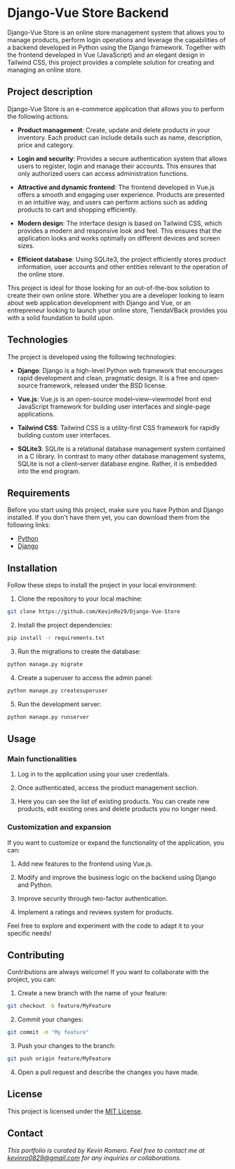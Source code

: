 # Django-Vue Store Backend

Django-Vue Store is an online store management system that allows you to manage products, perform login operations and leverage the capabilities of a backend developed in Python using the Django framework. Together with the frontend developed in Vue (JavaScript) and an elegant design in Tailwind CSS, this project provides a complete solution for creating and managing an online store.

## Project description

Django-Vue Store is an e-commerce application that allows you to perform the following actions:

- **Product management**: Create, update and delete products in your inventory. Each product can include details such as name, description, price and category.

- **Login and security**: Provides a secure authentication system that allows users to register, login and manage their accounts. This ensures that only authorized users can access administration functions.

- **Attractive and dynamic frontend**: The frontend developed in Vue.js offers a smooth and engaging user experience. Products are presented in an intuitive way, and users can perform actions such as adding products to cart and shopping efficiently.

- **Modern design**: The interface design is based on Tailwind CSS, which provides a modern and responsive look and feel. This ensures that the application looks and works optimally on different devices and screen sizes.

- **Efficient database**: Using SQLite3, the project efficiently stores product information, user accounts and other entities relevant to the operation of the online store.

This project is ideal for those looking for an out-of-the-box solution to create their own online store. Whether you are a developer looking to learn about web application development with Django and Vue, or an entrepreneur looking to launch your online store, TiendaVBack provides you with a solid foundation to build upon.

## Technologies

The project is developed using the following technologies:

- **Django**: Django is a high-level Python web framework that encourages rapid development and clean, pragmatic design. It is a free and open-source framework, released under the BSD license.

- **Vue.js**: Vue.js is an open-source model–view–viewmodel front end JavaScript framework for building user interfaces and single-page applications.

- **Tailwind CSS**: Tailwind CSS is a utility-first CSS framework for rapidly building custom user interfaces.

- **SQLite3**: SQLite is a relational database management system contained in a C library. In contrast to many other database management systems, SQLite is not a client–server database engine. Rather, it is embedded into the end program.

## Requirements

Before you start using this project, make sure you have Python and Django installed. If you don't have them yet, you can download them from the following links:

- [Python](https://www.python.org/downloads/)
- [Django](https://www.djangoproject.com/download/)

## Installation

Follow these steps to install the project in your local environment:

1. Clone the repository to your local machine:

```bash
git clone https://github.com/KevinRo29/Django-Vue-Store
```

2. Install the project dependencies:

```bash
pip install -r requirements.txt
```

3. Run the migrations to create the database:

```bash
python manage.py migrate
```

4. Create a superuser to access the admin panel:

```bash
python manage.py createsuperuser
```

5. Run the development server:

```bash
python manage.py runserver
```

## Usage

### Main functionalities

1. Log in to the application using your user credentials.

2. Once authenticated, access the product management section.

3. Here you can see the list of existing products. You can create new products, edit existing ones and delete products you no longer need.

### Customization and expansion

If you want to customize or expand the functionality of the application, you can:

1. Add new features to the frontend using Vue.js.

2. Modify and improve the business logic on the backend using Django and Python.

3. Improve security through two-factor authentication.

4. Implement a ratings and reviews system for products.

Feel free to explore and experiment with the code to adapt it to your specific needs!

## Contributing

Contributions are always welcome! If you want to collaborate with the project, you can:

1. Create a new branch with the name of your feature:

```bash
git checkout -b feature/MyFeature
```

2. Commit your changes:

```bash
git commit -m "My feature"
```

3. Push your changes to the branch:

```bash
git push origin feature/MyFeature
```

4. Open a pull request and describe the changes you have made.

## License

This project is licensed under the [MIT License](LICENSE).

## Contact

_This portfolio is curated by Kevin Romero. Feel free to contact me at kevinro0829@gmail.com for any inquiries or collaborations._
